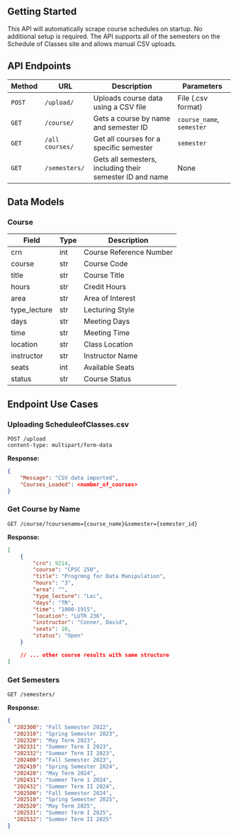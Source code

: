 ## Getting Started

This API will automatically scrape course schedules on startup. No additional setup is required. The API supports all of the semesters on the Schedule of Classes site and allows manual CSV uploads.

## API Endpoints

| Method | URL | Description | Parameters |
|--------|-------|------------|------------|
|`POST`|`/upload/`| Uploads course data using a CSV file |File (.csv format)|
|`GET`|`/course/`| Gets a course by name and semester ID |`course_name`, `semester`|
|`GET`|`/all courses/`| Get all courses for a specific semester |`semester`|
|`GET`|`/semesters/`| Gets all semesters, including their semester ID and name |None|


## Data Models

### Course

|Field|Type|Description|
|----|----|----|
| crn | int | Course Reference Number | 
| course | str | Course Code |
| title | str | Course Title |
| hours | str | Credit Hours |
| area | str | Area of Interest | 
| type_lecture | str | Lecturing Style |
| days | str | Meeting Days |
| time | str | Meeting Time |
| location | str | Class Location |
| instructor | str | Instructor Name |
| seats | int | Available Seats |
| status | str | Course Status |

## Endpoint Use Cases

### Uploading ScheduleofClasses.csv
```http 
POST /upload
content-type: multipart/form-data
```

**Response:**
```json
{
    "Message": "CSV data imported",
    "Courses_Loaded": <number_of_courses>
}
```

### Get Course by Name
```http
GET /course/?coursename={course_name}&semester={semester_id}
```

**Response:**
```json
[
    {
        "crn": 9214,
        "course": "CPSC 250",
        "title": "Progrmng for Data Manipulation",
        "hours": "3",
        "area": "",
        "type_lecture": "Lec",
        "days": "TR",
        "time": "1800-1915",
        "location": "LUTR 236",
        "instructor": "Conner, David",
        "seats": 10,
        "status": "Open"
    }

    // ... other course results with same structure
]
```

### Get Semesters
```http
GET /semesters/
```

**Response:**
```json
{
  "202300": "Fall Semester 2022",
  "202310": "Spring Semester 2023",
  "202320": "May Term 2023",
  "202331": "Summer Term I 2023",
  "202332": "Summer Term II 2023",
  "202400": "Fall Semester 2023",
  "202410": "Spring Semester 2024",
  "202420": "May Term 2024",
  "202431": "Summer Term 1 2024",
  "202432": "Summer Term II 2024",
  "202500": "Fall Semester 2024",
  "202510": "Spring Semester 2025",
  "202520": "May Term 2025",
  "202531": "Summer Term I 2025",
  "202532": "Summer Term II 2025"
}
```

